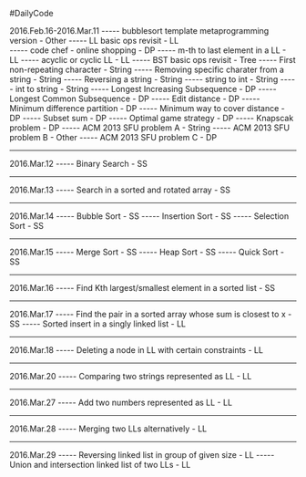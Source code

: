 #DailyCode

  2016.Feb.16-2016.Mar.11 
                          ----- bubblesort template metaprogramming version             - Other
                          ----- LL basic ops revisit                                    - LL   
                          ----- code chef - online shopping                             - DP
                          ----- m-th to last element in a LL                            - LL
                          ----- acyclic or cyclic LL                                    - LL
                          ----- BST basic ops revisit                                   - Tree
                          ----- First non-repeating character                           - String
                          ----- Removing specific charater from a string                - String
                          ----- Reversing a string                                      - String
                          ----- string to int                                           - String
                          ----- int to string                                           - String
                          ----- Longest Increasing Subsequence                          - DP
                          ----- Longest Common Subsequence                              - DP
                          ----- Edit distance                                           - DP
                          ----- Minimum difference partition                            - DP
                          ----- Minimum way to cover distance                           - DP
                          ----- Subset sum                                              - DP
                          ----- Optimal game strategy                                   - DP
                          ----- Knapscak problem                                        - DP
                          ----- ACM 2013 SFU problem A                                  - String
                          ----- ACM 2013 SFU problem B                                  - Other
                          ----- ACM 2013 SFU problem C                                  - DP
  
  ---

  2016.Mar.12 ----- Binary Search                                                       - SS
  
  ---

  2016.Mar.13 ----- Search in a sorted and rotated array                                - SS
  
  ---

  2016.Mar.14 ----- Bubble Sort                                                         - SS
              ----- Insertion Sort                                                      - SS
              ----- Selection Sort                                                      - SS

  ---

  2016.Mar.15 ----- Merge Sort                                                          - SS
              ----- Heap Sort                                                           - SS
              ----- Quick Sort                                                          - SS

  ---

  2016.Mar.16 ----- Find Kth largest/smallest element in a sorted list                  - SS

  ---

  2016.Mar.17 ----- Find the pair in a sorted array whose sum is closest to x           - SS
              ----- Sorted insert in a singly linked list                               - LL

  ---

  2016.Mar.18 ----- Deleting a node in LL with certain constraints                      - LL

  ---

  2016.Mar.20 ----- Comparing two strings represented as LL                             - LL

  ---

  2016.Mar.27 ----- Add two numbers represented as LL                                   - LL

  ---

  2016.Mar.28 ----- Merging two LLs alternatively                                       - LL

  ---

  2016.Mar.29 ----- Reversing linked list in group of given size                        - LL
              ----- Union and intersection linked list of two LLs                       - LL
























  
  
